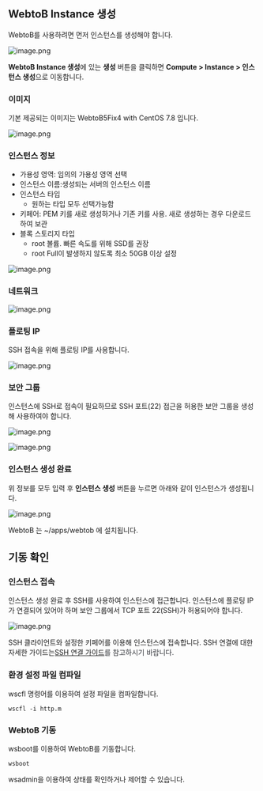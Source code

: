 ## WebtoB Instance 생성


WebtoB를 사용하려면 먼저 인스턴스를 생성해야 합니다.

![image.png](http://static.toastoven.net/prod_webtob_instance/webtob_image1.png)

**WebtoB Instance 생성**에 있는 **생성** 버튼을 클릭하면 **Compute > Instance > 인스턴스 생성**으로 이동합니다.


### 이미지

기본 제공되는 이미지는 WebtoB5Fix4 with CentOS 7.8 입니다.

![image.png](http://static.toastoven.net/prod_webtob_instance/webtob_image2.png)


### 인스턴스 정보

* 가용성 영역: 임의의 가용성 영역 선택
* 인스턴스 이름:생성되는 서버의 인스턴스 이름
* 인스턴스 타입
    * 원하는 타입 모두 선택가능함
* 키페어: PEM 키를 새로 생성하거나 기존 키를 사용. 새로 생성하는 경우 다운로드하여 보관
* 블록 스토리지 타입
    * root 볼륨. 빠른 속도를 위해 SSD를 권장
    * root Full이 발생하지 않도록 최소 50GB 이상 설정

![image.png](http://static.toastoven.net/prod_webtob_instance/webtob_image3.png)


### 네트워크

![image.png](http://static.toastoven.net/prod_webtob_instance/webtob_image4.png)

### 플로팅 IP

SSH 접속을 위해 플로팅 IP를 사용합니다.

![image.png](http://static.toastoven.net/prod_webtob_instance/webtob_image5.png)

### 보안 그룹

인스턴스에 SSH로 접속이 필요하므로 SSH 포트(22) 접근을 허용한 보안 그룹을 생성해 사용하여야 합니다.

![image.png](http://static.toastoven.net/prod_webtob_instance/webtob_image6.png)

![image.png](http://static.toastoven.net/prod_webtob_instance/webtob_image7.png)



### 인스턴스 생성 완료

위 정보를 모두 입력 후 **인스턴스 생성** 버튼을 누르면 아래와 같이 인스턴스가 생성됩니다.


![image.png](http://static.toastoven.net/prod_webtob_instance/webtob_image9.png)

WebtoB 는 ~/apps/webtob 에 설치됩니다.


## 기동 확인

### 인스턴스 접속

인스턴스 생성 완료 후 SSH를 사용하여 인스턴스에 접근합니다.
인스턴스에 플로팅 IP가 연결되어 있어야 하며 보안 그룹에서 TCP 포트 22(SSH)가 허용되어야 합니다.

![image.png](http://static.toastoven.net/prod_webtob_instance/webtob_image10.png)

SSH 클라이언트와 설정한 키페어를 이용해 인스턴스에 접속합니다.
SSH 연결에 대한 자세한 가이드는[SSH 연결 가이드](https://docs.toast.com/ko/Compute/Instance/ko/overview/#linux)<span style="color:#313338">를 참고하시기 바랍니다.</span>

### 환경 설정 파일 컴파일

wscfl 명령어를 이용하여 설정 파일을 컴파일합니다.

```
wscfl -i http.m
```

### WebtoB 기동

wsboot를 이용하여 WebtoB를 기동합니다.

```
wsboot
```

wsadmin을 이용하여 상태를 확인하거나 제어할 수 있습니다.
